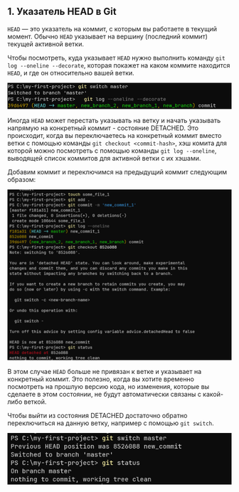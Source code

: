 ## 1. Указатель HEAD в Git
`HEAD` — это указатель на коммит, с которым вы работаете в текущий момент.
Обычно `HEAD` указывает на вершину (последний коммит) текущей активной ветки. 

Чтобы посмотреть, куда указывает `HEAD` нужно выполнить команду `git log --oneline --decorate`, 
которая покажет на каком коммите находится `HEAD`, и где он относительно вашей ветки.

![Git branch](../img/git-head-show.png)

Иногда `HEAD` может перестать указывать на ветку и начать указывать напрямую на конкретный коммит - состояние DETACHED. 
Это происходит, когда вы переключаетесь на конкретный коммит вместо ветки с помощью команды `git checkout <commit-hash>`, хэш комита для которой можно посмотреть с помощью команды `git log --oneline`, выводящей список коммитов для активной ветки с их хэшами.

Добавим коммит и переключимся на предыдущий коммит следующим образом:

![Git branch](../img/git-detached_head.png)

В этом случае `HEAD` больше не привязан к ветке и указывает на конкретный коммит. 
Это полезно, когда вы хотите временно посмотреть на прошлую версию кода, но изменения, которые вы сделаете в этом состоянии, не будут автоматически связаны с какой-либо веткой.

Чтобы выйти из состояния DETACHED достаточно обратно переключиться на данную ветку, например с помощью `git switch`.

![Git branch](../img/git-restore-head.png)